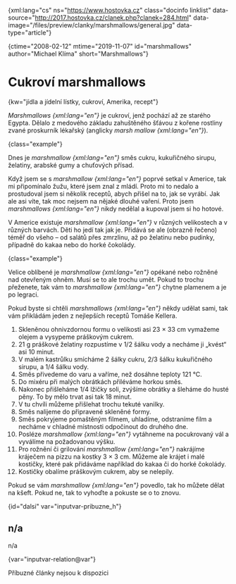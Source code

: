 
{xml:lang="cs" ns="https://www.hostovka.cz" class="docinfo linklist" data-source="http://2017.hostovka.cz/clanek.php?clanek=284.html" data-image="/files/preview/clanky/marshmallows/general.jpg" data-type="article"}

{ctime="2008-02-12" mtime="2019-11-07" id="marshmallows" author="Michael Klíma" short="Marshmallows"}

# Cukroví marshmallows

<!-- generated attribute kw by user_udpatekw.sh on 2020-05-12, do not edit -->

{kw="jídla a jídelní lístky, cukroví, Amerika, recept"}

_Marshmallows {xml:lang="en"}_ je cukroví, jenž pochází až ze starého Egypta. Dělalo z medového základu zahuštěného šťávou z kořene rostliny zvané proskurník lékařský (anglicky _marsh mallow {xml:lang="en"}_).

{class="example"}

Dnes je _marshmallow {xml:lang="en"}_ směs cukru, kukuřičného sirupu, želatiny, arabské gumy a chuťových přísad.

Když jsem se s _marshmallow {xml:lang="en"}_ poprvé setkal v Americe, tak mi připomínalo žužu, které jsem znal z mládí. Proto mi to nedalo a prostudoval jsem si několik receptů, abych přišel na to, jak se vyrábí. Jak ale asi víte, tak moc nejsem na nějaké dlouhé vaření. Proto jsem _marshmallows {xml:lang="en"}_ nikdy nedělal a kupoval jsem si ho hotové.

V Americe existuje _marshmallow {xml:lang="en"}_ v různých velikostech a v různých barvách. Děti ho jedí tak jak je. Přidává se ale (obrazně řečeno) téměř do všeho – od salátů přes zmrzlinu, až po želatinu nebo pudinky, případně do kakaa nebo do horké čokolády.

{class="example"}

Velice oblíbené je _marshmallow {xml:lang="en"}_ opékané nebo rožněné nad otevřeným ohněm. Musí se to ale trochu umět. Pokud to trochu přeženete, tak vám to _marshmallow {xml:lang="en"}_ chytne plamenem a je po legraci.

Pokud byste si chtěli _marshmallows {xml:lang="en"}_ někdy udělat sami, tak vám přikládám jeden z nejlepších receptů Tomáše Kellera.

  1. Skleněnou ohnivzdornou formu o velikosti asi 23 × 33 cm vymažeme olejem a vysypeme práškovým cukrem.
  2. 21 g práškové želatiny rozpustíme v 1/2 šálku vody a necháme ji „kvést“ asi 10 minut.
  3. V malém kastrůlku smícháme 2 šálky cukru, 2/3 šálku kukuřičného sirupu, a 1/4 šálku vody.
  4. Směs přivedeme do varu a vaříme, než dosáhne teploty 121 °C.
  5. Do mixéru při malých obrátkách přiléváme horkou směs.
  6. Nakonec přišleháme 1/4 lžičky soli, zvýšíme obrátky a šleháme do husté pěny. To by mělo trvat asi tak 18 minut.
  7. V tu chvíli můžeme přišlehat trochu tekuté vanilky.
  8. Směs nalijeme do připravené skleněné formy.
  9. Směs pokryjeme pomaštěným filmem, uhladíme, odstraníme film a necháme v chladné místnosti odpočinout do druhého dne.
 10. Posléze _marshmallow {xml:lang="en"}_ vytáhneme na pocukrovaný vál a vyválíme na požadovanou výšku.
 11. Pro rožnění či grilování _marshmallow {xml:lang="en"}_ nakrájíme kráječem na pizzu na kostky 3 × 3 cm. Můžeme ale krájet i malé kostičky, které pak přidáváme například do kakaa či do horké čokolády.
 12. Kostičky obalíme práškovým cukrem, aby se nelepily.

Pokud se vám _marshmallow {xml:lang="en"}_ povedlo, tak ho můžete dělat na kšeft. Pokud ne, tak to vyhoďte a pokuste se o to znovu.

{id="dalsi" var="inputvar-pribuzne_h"}

## n/a

n/a

{var="inputvar-relation@var"}

Příbuzné články nejsou k dispozici

